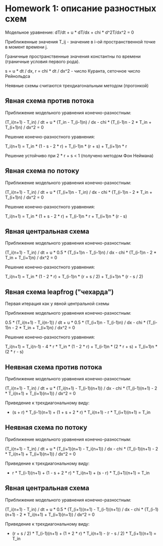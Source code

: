 # Homework 1: описание разностных схем

Модельное уравнение: dT/dt + u * dT/dx + chi * d^2T/dx^2 = 0

Приближенные значения T_ij - значение в i-ой пространственной точке в момент времени j.

Граничные пространственные значения константны по времени (граничные условия первого рода).

s = u * dt / dx, r = chi * dt / dx^2 - число Куранта, сеточное число Рейнольдса

Неявные схемы считаются трехдиагональным методом (прогонкой)

## Явная схема против потока

Приближение модельного уравнения конечно-разностным:

(T_i(n+1) - T_in) / dt + u * (T_in - T_(i-1)n) / dx - chi * (T_(i-1)n - 2 * T_in + T_(i+1)n) / dx^2 = 0

Решение конечно-разностного уравнения:

T_i(n+1) = T_in * (1 - s - 2 * r) + T_(i-1)n * (r + s) + T_(i+1)n * r

Решение устойчиво при 2 * r + s < 1 (получено методом Фон Неймана)

## Явная схема по потоку

Приближение модельного уравнения конечно-разностным:

(T_i(n+1) - T_in) / dt + u * (T_(i+1)n - T_in) / dx - chi * (T_(i-1)n - 2 * T_in + T_(i+1)n) / dx^2 = 0

Решение конечно-разностного уравнения:

T_i(n+1) = T_in * (1 + s - 2 * r) + T_(i-1)n * r + T_(i+1)n * (r - s)

## Явная центральная схема

Приближение модельного уравнения конечно-разностным:

(T_i(n+1) - T_in) / dt + u * 0.5 * (T_(i+1)n - T_(i-1)n) / dx - chi * (T_(i-1)n - 2 * T_in + T_(i+1)n) / dx^2 = 0

Решение конечно-разностного уравнения:

T_i(n+1) = T_in * (1 - 2 * r) + T_(i-1)n * (r + s / 2) + T_(i+1)n * (r - s / 2)

## Явная схема leapfrog ("чехарда")

Первая итерация как у явной центральной схемы

Приближение модельного уравнения конечно-разностным:

0.5 * (T_i(n+1) - T_i(n-1)) / dt + u * 0.5 * (T_(i+1)n - T_(i-1)n) / dx - chi * (T_(i-1)n - 2 * T_in + T_(i+1)n) / dx^2 = 0

Решение конечно-разностного уравнения:

T_i(n+1) = T_i(n-1) - 4 * r * T_in * (1 - 2 * r) + T_(i-1)n * (2 * r + s) + T_(i+1)n * (2 * r - s)

## Неявная схема против потока

Приближение модельного уравнения конечно-разностным:

(T_i(n+1) - T_in) / dt + u * (T_i(n+1) - T_(i-1)(n+1)) / dx - chi * (T_(i-1)(n+1) - 2 * T_i(n+1) + T_(i+1)(n+1)) / dx^2 = 0

Приведение к трехдиагональному виду:

- (s + r) * T_(i-1)(n+1) + (1 + s + 2 * r) * T_i(n+1) - r * T_(i+1)(n+1) = T_in

## Неявная схема по потоку

Приближение модельного уравнения конечно-разностным:

(T_i(n+1) - T_in) / dt + u * (T_(i+1)(n+1) - T_i(n+1)) / dx - chi * (T_(i-1)(n+1) - 2 * T_i(n+1) + T_(i+1)(n+1)) / dx^2 = 0

Приведение к трехдиагональному виду:

- r * T_(i-1)(n+1) + (1 - s + 2 * r) * T_i(n+1) + (s - r) * T_(i+1)(n+1) = T_in

## Явная центральная схема

Приближение модельного уравнения конечно-разностным:

(T_i(n+1) - T_in) / dt + u * 0.5 * (T_(i+1)(n+1) - T_(i-1)(n+1)) / dx - chi * (T_(i-1)(n+1) - 2 * T_i(n+1) + T_(i+1)(n+1)) / dx^2 = 0

Приведение к трехдиагональному виду:

- (r + s / 2) * T_(i-1)(n+1) + (1 + 2 * r) * T_i(n+1) - (r - s / 2) * T_(i+1)(n+1) = T_in
